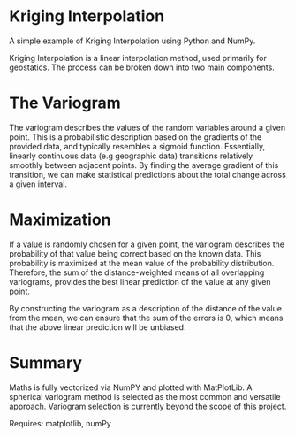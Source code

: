 # Kriging Interpolation

A simple example of Kriging Interpolation using Python and NumPy.

Kriging Interpolation is a linear interpolation method, used primarily for geostatics. The process can be broken down into two main components. 

# The Variogram

The variogram describes the values of the random variables around a given point. This is a probabilistic description based on the gradients of the provided data, and typically resembles a sigmoid function. Essentially, linearly continuous data (e.g geographic data) transitions relatively smoothly between adjacent points. By finding the average gradient of this transition, we can make statistical predictions about the total change across a given interval.

# Maximization

If a value is randomly chosen for a given point, the variogram describes the probability of that value being correct based on the known data. This probability is maximized at the mean value of the probability distribution. Therefore, the sum of the distance-weighted means of all overlapping variograms, provides the best linear prediction of the value at any given point.

By constructing the variogram as a description of the distance of the value from the mean, we can ensure that the sum of the errors is 0, which means that the above linear prediction will be unbiased.

# Summary

Maths is fully vectorized via NumPY and plotted with MatPlotLib. A spherical variogram method is selected as the most common and versatile approach. Variogram selection is currently beyond the scope of this project.

Requires: matplotlib, numPy
